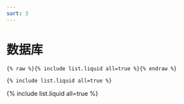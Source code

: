 ```yaml
---
sort: 3
---
```

# 数据库

```
{% raw %}{% include list.liquid all=true %}{% endraw %}

{% include list.liquid all=true %}
```

{% include list.liquid all=true %}
